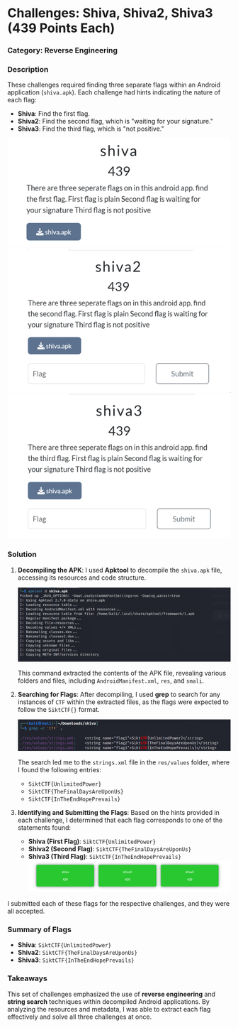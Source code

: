 # Challenges: Shiva, Shiva2, Shiva3 (439 Points Each)

### Category: Reverse Engineering

### Description
These challenges required finding three separate flags within an Android application (`shiva.apk`). Each challenge had hints indicating the nature of each flag:
- **Shiva**: Find the first flag.
- **Shiva2**: Find the second flag, which is "waiting for your signature."
- **Shiva3**: Find the third flag, which is "not positive."

![Shiva 1](../Bilder/Picture11.png)
![Shiva 2](../Bilder/Picture12.png)
![Shiva 3](../Bilder/Picture13.png)

### Solution

1. **Decompiling the APK**:
   I used **Apktool** to decompile the `shiva.apk` file, accessing its resources and code structure.

   ![Apktool Decompiling Output](../Bilder/Picture14.png)

   This command extracted the contents of the APK file, revealing various folders and files, including `AndroidManifest.xml`, `res`, and `smali`.

2. **Searching for Flags**:
   After decompiling, I used **grep** to search for any instances of `CTF` within the extracted files, as the flags were expected to follow the `SiktCTF{}` format.

   ![Grep Output](../Bilder/Picture16.png)

   The search led me to the `strings.xml` file in the `res/values` folder, where I found the following entries:

   - `SiktCTF{UnlimitedPower}`
   - `SiktCTF{TheFinalDaysAreUponUs}`
   - `SiktCTF{InTheEndHopePrevails}`

3. **Identifying and Submitting the Flags**:
   Based on the hints provided in each challenge, I determined that each flag corresponds to one of the statements found:
   
   - **Shiva (First Flag)**: `SiktCTF{UnlimitedPower}`
   - **Shiva2 (Second Flag)**: `SiktCTF{TheFinalDaysAreUponUs}`
   - **Shiva3 (Third Flag)**: `SiktCTF{InTheEndHopePrevails}`
   ![Grep Output](../Bilder/Picture17.png)
   
I submitted each of these flags for the respective challenges, and they were all accepted.

### Summary of Flags
- **Shiva**: `SiktCTF{UnlimitedPower}`
- **Shiva2**: `SiktCTF{TheFinalDaysAreUponUs}`
- **Shiva3**: `SiktCTF{InTheEndHopePrevails}`

### Takeaways
This set of challenges emphasized the use of **reverse engineering** and **string search** techniques within decompiled Android applications. By analyzing the resources and metadata, I was able to extract each flag effectively and solve all three challenges at once.

